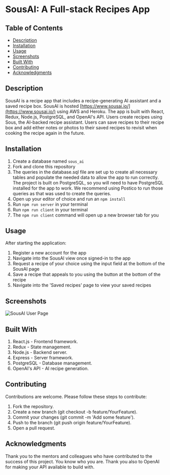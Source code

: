 # SousAI: A Full-stack Recipes App

## Table of Contents
- [Description](#Description)
- [Installation](#Installation)
- [Usage](#Usage)
- [Screenshots](#Screenshots)
- [Built With](#Built-With)
- [Contributing](#Contributing)
- [Acknowledgments](#Acknowledgments)

## Description
SousAI is a recipe app that includes a recipe-generating AI assistant and a saved recipe box. SousAI is hosted [https://www.sousai.io/](https://www.sousai.io/) using AWS and Heroku. The app is built with React, Redux, Node.js, PostgreSQL, and OpenAI's API. Users create recipes using Sous, the AI-backed recipe assistant. Users can save recipes to their recipe box and add either notes or photos to their saved recipes to revisit when cooking the recipe again in the future.

## Installation
1. Create a database named ```sous_ai```
2. Fork and clone this repository
3. The queries in the database.sql file are set up to create all necessary tables and populate the needed data to allow the app to run correctly. The project is built on PostgreSQL, so you will need to have PostgreSQL installed for the app to work. We recommend using Postico to run those queries as that was used to create the queries.
4. Open up your editor of choice and run an ```npm install```
5. Run ```npm run server``` in your terminal
6. Run ```npm run client``` in your terminal
7. The ```npm run client``` command will open up a new browser tab for you

## Usage
After starting the application:
1. Register a new account for the app
2. Navigate into the SousAI view once signed-in to the app
3. Request a recipe of your choice using the input field at the bottom of the SousAI page
4. Save a recipe that appeals to you using the button at the bottom of the recipe
5. Navigate into the 'Saved recipes' page to view your saved recipes

## Screenshots
![SousAI User Page](/images/readme-screenshots/user-page-1.png?raw=true "User Recipe Query")

## Built With
1. React.js - Frontend framework.
2. Redux - State management.
3. Node.js - Backend server.
4. Express - Server framework.
5. PostgreSQL - Database management.
6. OpenAI's API - AI recipe generation.

## Contributing
Contributions are welcome. Please follow these steps to contribute:
1. Fork the repository.
2. Create a new branch (git checkout -b feature/YourFeature).
3. Commit your changes (git commit -m 'Add some feature').
4. Push to the branch (git push origin feature/YourFeature).
5. Open a pull request.

## Acknowledgments
Thank you to the mentors and colleagues who have contributed to the success of this project. You know who you are. Thank you also to OpenAI for making your API available to build with.

